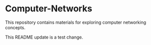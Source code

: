 # Computer-Networks

This repository contains materials for exploring computer networking concepts.

This README update is a test change.
